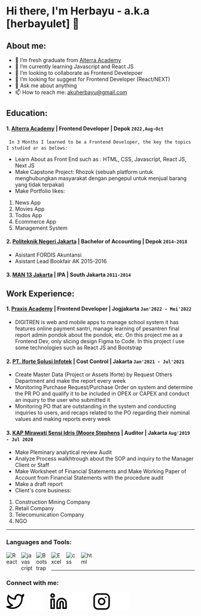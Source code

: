 # Hi there, I'm Herbayu - a.k.a [herbayulet] 👋
## About me:
- 🔭 I’m fresh graduate from [Alterra Academy](https://www.huawei.com/en/?ic_medium=direct&ic_source=surlent)
- 🌱 I’m currently learning Javascript and React JS
- 👯 I’m looking to collaborate as Frontend Develepoer
- 🤔 I’m looking for suggest for Frontend Developer (React/NEXT)
- 💬 Ask me about anything
- 📫 How to reach me: akuherbayu@gmail.com

## Education:

#### 1. [Alterra Academy](https://academy.alterra.id/) | Frontend Developer | Depok `2022,Aug-Oct`
     In 3 Months I learned to be a Frontend Developer, the key the topics I studied ar as belows:
   - Learn About as Front End such as : HTML, CSS, Javascript, React JS, Next JS
   - Make Capstone Project: Rhozok (sebuah platform untuk menghubungkan masyarakat dengan pengepul untuk menjual barang yang tidak terpakai)
   - Make Portfolio likes:
   1. News App
   2. Movies App
   3. Todos App
   4. Ecommerce App
   5. Management System
#### 2. [Politeknik Negeri Jakarta](https://www.pnj.ac.id) | Bachelor of Accounting | Depok `2014-2018`
   - Asistant FORDIS Akuntansi
   - Asistant Lead Bookfair AK 2015-2016
#### 3. [MAN 13 Jakarta](https://www.man13-jkt.sch.id/) | IPA | South Jakarta `2011-2014`

## Work Experience:
#### 1. [Praxis Academy](https://www.instagram.com/praxisacademy/) | Frontend Developer | Jogjakarta `Jan'2022 - Mei'2022`
   - DIGITREN is web and mobile apps to manage school system it has features online payment santri, manage learning of pesantren final report admin pondok about the pondok, etc. On this project me as a Frontend Dev, only slicing design Figma to Code.
In this project I use some technologies such as React JS and Bootstrap
#### 2. [PT. Iforte Solusi Infotek](https://www.iforte.id/) | Cost Control | Jakarta `Jan'2021 - Jul'2021`
   - Create Master Data (Project or Assets Iforte) by Request Others Department and make the report every week 
   - Monitoring Purchase Request/Purchase Order on system and determine the PR PO and qualify it to be included in OPEX or CAPEX and conduct an inquiry to the user who submitted     it 
   - Monitoring PO that are outstanding in the system and conducting inquiries to users, and recaps related to the PO regarding their nominal values ​​and making reports every week
#### 3. [KAP Mirawati Sensi Idris (Moore Stephens](https://www.moore-global.com/locations/mirawati-sensi-idris-jakarta) | Auditor | Jakarta `Aug'2019 - Jul 2020`
   - Make Pleminary analytical review Audit
   - Analyze Process walkhtrough about the SOP and inquiry to the Manager Client or Staff
   - Make Worksheet of Financial Statements and Make Working Paper of Account from Financial Statements with the procedure audit
   - Make a draft report
   - Client's core business:
  1. Construction Mining Company
  2. Retail Company
  3. Telecomunication Company
  4. NGO
---

### Languages and Tools:

[<img align="left" alt="React" width="30px" src="https://cdn.jsdelivr.net/gh/devicons/devicon/icons/react/react-original-wordmark.svg" style="padding-right:10px;" />][webdev]
[<img align="left" alt="javascript" width="30px" src="https://cdn.jsdelivr.net/gh/devicons/devicon/icons/javascript/javascript-original.svg" style="padding-right:10px;" />][webdev]
[<img align="left" alt="Bootstrap" width="30px" src="https://cdn.jsdelivr.net/gh/devicons/devicon/icons/bootstrap/bootstrap-plain-wordmark.svg" style="padding-right:10px;" />][webdev]
[<img align="left" alt="Excel" width="30px" src="https://cdn.jsdelivr.net/gh/devicons/devicon/icons/tailwindcss/tailwindcss-plain.svg" style="padding-right:10px;" />][webdev]
[<img align="left" alt="css" width="30px" src="https://cdn.jsdelivr.net/gh/devicons/devicon/icons/css3/css3-original-wordmark.svg" style="padding-right:10px;" />][webdev]
[<img align="left" alt="html" width="30px" src="https://cdn.jsdelivr.net/gh/devicons/devicon/icons/html5/html5-original-wordmark.svg" style="padding-right:10px;" />][webdev]

<br />
<br />

---
### Connect with me:

[![website](./img/twitter-light.svg)](https://twitter.com/sayaherbayu#gh-light-mode-only)
[![website](./img/twitter-dark.svg)](https://twitter.com/sayaherbayu#gh-dark-mode-only)
&nbsp;&nbsp;
[![website](./img/linkedin-light.svg)](https://www.linkedin.com/in/herbayulet12#gh-light-mode-only)
[![website](./img/linkedin-dark.svg)](https://www.linkedin.com/in/herbayulet12#gh-dark-mode-only)
&nbsp;&nbsp;
[![website](./img/instagram-light.svg)](https://instagram.com/herbayuuw#gh-light-mode-only)
[![website](./img/instagram-dark.svg)](https://instagram.com/herbayuuw#gh-dark-mode-only)



[webdev]: https://github.com/herbayulet
